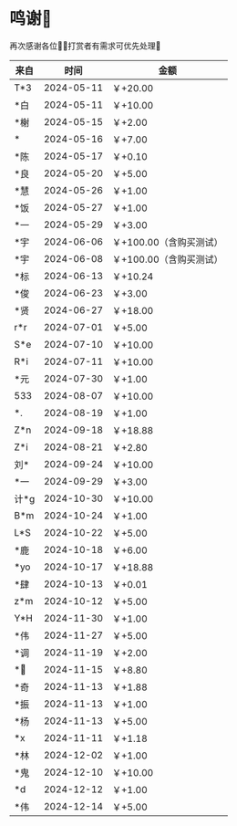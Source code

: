 # 鸣谢🫡

再次感谢各位🙏🏼打赏者有需求可优先处理🤝

| 来自  | 时间       | 金额                    |
| ----- | ---------- | ----------------------- |
| T\*3  | 2024-05-11 | ￥+20.00                |
| \*白  | 2024-05-11 | ￥+10.00                |
| \*榭  | 2024-05-15 | ￥+2.00                 |
| \*    | 2024-05-16 | ￥+7.00                 |
| \*陈  | 2024-05-17 | ￥+0.10                 |
| \*良  | 2024-05-20 | ￥+5.00                 |
| \*慧  | 2024-05-26 | ￥+1.00                 |
| \*饭  | 2024-05-27 | ￥+1.00                 |
| \*一  | 2024-05-29 | ￥+3.00                 |
| \*宇  | 2024-06-06 | ￥+100.00（含购买测试） |
| \*宇  | 2024-06-08 | ￥+100.00（含购买测试） |
| \*标  | 2024-06-13 | ￥+10.24                |
| \*俊  | 2024-06-23 | ￥+3.00                 |
| \*贤  | 2024-06-27 | ￥+18.00                |
| r\*r  | 2024-07-01 | ￥+5.00                 |
| S\*e  | 2024-07-10 | ￥+10.00                |
| R\*i  | 2024-07-11 | ￥+10.00                |
| \*元  | 2024-07-30 | ￥+1.00                 |
| 533   | 2024-08-07 | ￥+10.00                |
| \*.   | 2024-08-19 | ￥+1.00                 |
| Z\*n  | 2024-09-18 | ￥+18.88                |
| Z\*i  | 2024-08-21 | ￥+2.80                 |
| 刘\*  | 2024-09-24 | ￥+10.00                |
| \*一  | 2024-09-29 | ￥+3.00                 |
| 计\*g | 2024-10-30 | ￥+10.00                  |
| B\*m  | 2024-10-24 | ￥+1.00                   |
| L\*S  | 2024-10-22 | ￥+5.00                   |
| \*鹿  | 2024-10-18 | ￥+6.00                   |
| \*yo  | 2024-10-17 | ￥+18.88                  |
| \*肆  | 2024-10-13 | ￥+0.01                   |
| z\*m  | 2024-10-12 | ￥+5.00                   |
| Y\*H  | 2024-11-30 | ￥+1.00                   |
| \*伟  | 2024-11-27 | ￥+5.00                   |
| \*调  | 2024-11-19 | ￥+2.00                   |
| \*🌈   | 2024-11-15 | ￥+8.80                   |
| \*奇  | 2024-11-13 | ￥+1.88                   |
| \*振  | 2024-11-13 | ￥+1.00                   |
| \*杨  | 2024-11-13 | ￥+5.00                   |
| \*x   | 2024-11-11 | ￥+1.18                   |
| \*林   | 2024-12-02 | ￥+1.00                   |
| \*鬼   | 2024-12-10 | ￥+10.00                 |
| \*d   | 2024-12-12 | ￥+1.00                 |
| \*伟   | 2024-12-14 | ￥+5.00                 |
